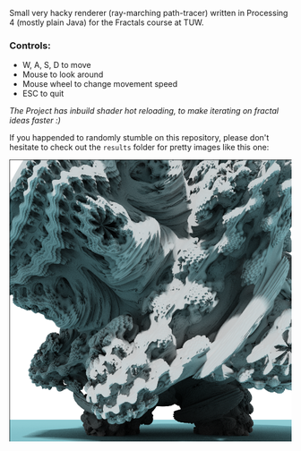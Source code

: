 Small very hacky renderer (ray-marching path-tracer) written in Processing 4 (mostly plain Java) for the Fractals course at TUW.

### Controls:
- W, A, S, D to move
- Mouse to look around
- Mouse wheel to change movement speed
- ESC to quit

*The Project has inbuild shader hot reloading, to make iterating on fractal ideas faster :)*

If you happended to randomly stumble on this repository, please don't hesitate to check out the `results` folder for pretty images like this one:

![](/results/1704758509.png)
